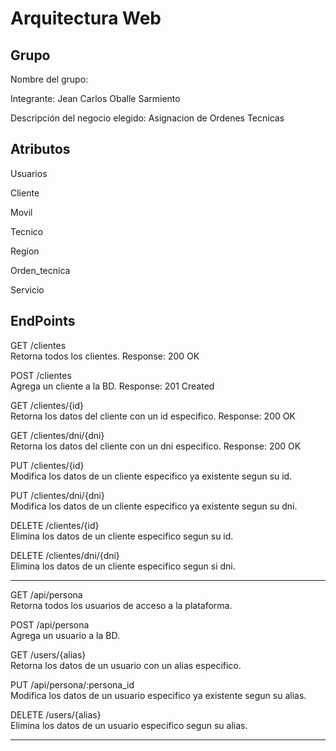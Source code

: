 <h1>Arquitectura Web</h1>

<h2>Grupo</h2>

<p>Nombre del grupo: <br />
<p>Integrante: Jean Carlos Oballe Sarmiento<br />
<p>Descripción del negocio elegido: Asignacion de Ordenes Tecnicas<br />

<h2>Atributos</h2>

<p>Usuarios<br />
<p>Cliente<br />
<p>Movil<br />
<p>Tecnico<br />
<p>Region<br />
<p>Orden_tecnica<br />
<p>Servicio<br />

<h2>EndPoints</h2>

<p>GET /clientes<br />
Retorna todos los clientes.
Response: 200 OK

<p>POST /clientes<br />
Agrega un cliente a la BD.
Response: 201 Created

<p>GET /clientes/{id}<br />
Retorna los datos del cliente con un id especifico.
Response: 200 OK

<p>GET /clientes/dni/{dni}<br />
Retorna los datos del cliente con un dni especifico.
Response: 200 OK

<p>PUT /clientes/{id}<br />
Modifica los datos de un cliente especifico ya existente segun su id.

<p>PUT /clientes/dni/{dni}<br />
Modifica los datos de un cliente especifico ya existente segun su dni.

<p>DELETE /clientes/{id}<br />
Elimina los datos de un cliente especifico segun su id.

<p>DELETE /clientes/dni/{dni}<br />
Elimina los datos de un cliente especifico segun si dni.

---

<p>GET /api/persona<br />
Retorna todos los usuarios de acceso a la plataforma.

<p>POST /api/persona<br />
Agrega un usuario a la BD.

<p>GET /users/{alias}<br />
Retorna los datos de un usuario con un alias especifico.

<p>PUT /api/persona/:persona_id<br />
Modifica los datos de un usuario especifico ya existente segun su alias.

<p>DELETE /users/{alias}<br />
Elimina los datos de un usuario especifico segun su alias.

---




